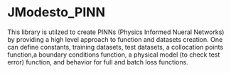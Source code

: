 # JModesto_PINN

This library is utilzed to create PINNs (Physics Informed Nueral Networks) by providing a high level approach to function and datasets creation. One can define constants, training datasets, test datasets, a collocation points function,a boundary conditions function, a physical model (to check test error) function, and behavior for full and batch loss functions.
